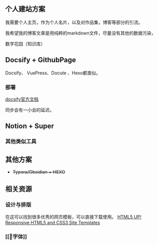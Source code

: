 

## 个人建站方案

我需要个人主页，作为个人名片，以及对作品集，博客等部分的引流。

我希望我的博客文章是用纯粹的markdown文件，尽量没有其他的数据污染，

数字花园（知识库）


## Docsify + GithubPage
Docsify、 VuePress、Docute 、Hexo都类似。

### 部署
[docsify官方文档](https://docsify.js.org/#/zh-cn/)

同步会有一小会的延迟。



## Notion + Super




### 其他类似工具



## 其他方案

- ~~Typora/Obsidian + HEXO~~

## 相关资源

### 设计与排版

在这可以找到很多优秀的网页模板，可以直接下载使用。 [HTML5 UP! Responsive HTML5 and CSS3 Site Templates](https://html5up.net/)

### [[🍴字体]]
